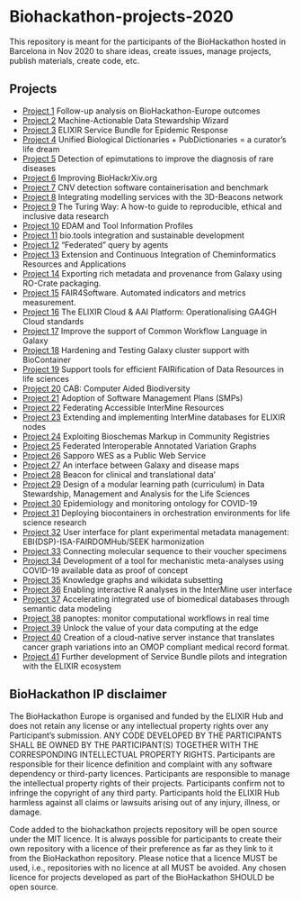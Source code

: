 # Biohackathon-projects-2020
This repository is meant for the participants of the BioHackathon hosted in Barcelona in Nov 2020 to share ideas, create issues, manage projects, publish materials, create code, etc.

## Projects

* [Project 1](projects/1) Follow-up analysis on BioHackathon-Europe outcomes
* [Project 2](projects/2) Machine-Actionable Data Stewardship Wizard
* [Project 3](projects/3) ELIXIR Service Bundle for Epidemic Response
* [Project 4](projects/4) Unified Biological Dictionaries + PubDictionaries = a curator’s life dream
* [Project 5](projects/5) Detection of epimutations to improve the diagnosis of rare diseases
* [Project 6](projects/6) Improving BioHackrXiv.org
* [Project 7](projects/7) CNV detection software containerisation and benchmark
* [Project 8](projects/8) Integrating modelling services with the 3D-Beacons network
* [Project 9](projects/9) The Turing Way: A how-to guide to reproducible, ethical and inclusive data research
* [Project 10](projects/10) EDAM and Tool Information Profiles
* [Project 11](projects/11) bio.tools integration and sustainable development
* [Project 12](projects/12) “Federated” query by agents
* [Project 13](projects/13) Extension and Continuous Integration of Cheminformatics Resources and Applications
* [Project 14](projects/14) Exporting rich metadata and provenance from Galaxy using RO-Crate packaging.
* [Project 15](projects/15) FAIR4Software. Automated indicators and metrics measurement.
* [Project 16](projects/16) The ELIXIR Cloud & AAI Platform: Operationalising GA4GH Cloud standards
* [Project 17](projects/17) Improve the support of Common Workflow Language in Galaxy
* [Project 18](projects/18) Hardening and Testing Galaxy cluster support with BioContainer
* [Project 19](projects/19) Support tools for efficient FAIRification of Data Resources in life sciences
* [Project 20](projects/20) CAB: Computer Aided Biodiversity
* [Project 21](projects/21) Adoption of Software Management Plans (SMPs)
* [Project 22](projects/22) Federating Accessible InterMine Resources
* [Project 23](projects/23) Extending and implementing InterMine databases for ELIXIR nodes
* [Project 24](projects/24) Exploiting Bioschemas Markup in Community Registries
* [Project 25](projects/25) Federated Interoperable Annotated Variation Graphs
* [Project 26](projects/26) Sapporo WES as a Public Web Service
* [Project 27](projects/27) An interface between Galaxy and disease maps
* [Project 28](projects/28) Beacon for clinical and translational data’
* [Project 29](projects/29) Design of a modular learning path (curriculum) in Data Stewardship, Management and Analysis for the Life Sciences
* [Project 30](projects/30) Epidemiology and monitoring ontology for COVID-19
* [Project 31](projects/31) Deploying biocontainers in orchestration environments for life science research
* [Project 32](projects/32) User interface for plant experimental metadata management: EBI(DSP)-ISA-FAIRDOMHub/SEEK harmonization
* [Project 33](projects/33) Connecting molecular sequence to their voucher specimens
* [Project 34](projects/34) Development of a tool for mechanistic meta-analyses using COVID-19 available data as proof of concept
* [Project 35](projects/35) Knowledge graphs and wikidata subsetting
* [Project 36](projects/36) Enabling interactive R analyses in the InterMine user interface
* [Project 37](projects/37) Accelerating integrated use of biomedical databases through semantic data modeling
* [Project 38](projects/38) panoptes: monitor computational workflows in real time
* [Project 39](projects/39) Unlock the value of your data computing at the edge
* [Project 40](projects/40) Creation of a cloud-native server instance that translates cancer graph variations into an OMOP compliant medical record format.
* [Project 41](projects/41) Further development of Service Bundle pilots and integration with the ELIXIR ecosystem


## BioHackathon IP disclaimer

The BioHackathon Europe is organised and funded  by the ELIXIR Hub and does not retain any license or any intellectual property rights over any Participant’s submission.
ANY CODE DEVELOPED BY THE PARTICIPANTS SHALL BE OWNED BY THE PARTICIPANT(S) TOGETHER WITH THE CORRESPONDING INTELLECTUAL PROPERTY RIGHTS. Participants are responsible for their licence definition and complaint with any software dependency or third-party licences. Participants are responsible to manage the intellectual property rights of their projects. Participants confirm not to infringe the copyright of any third party. Participants hold the ELIXIR Hub harmless against all claims or lawsuits arising out of any injury, illness, or damage.
 
Code added to the biohackathon projects repository will be open source under the MIT licence. It is always possible for participants to create their own repository with a licence of their preference as far as they link to it from the BioHackathon repository. Please notice that a licence MUST be used, i.e., repositories with no licence at all MUST be avoided. Any chosen licence for projects developed as part of the BioHackathon SHOULD be open source.
